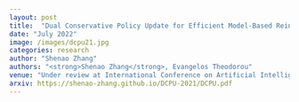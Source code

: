 ```yaml
---
layout: post
title:  "Dual Conservative Policy Update for Efficient Model-Based Reinforcement Learning"
date: "July 2022"
image: /images/dcpu21.jpg
categories: research
author: "Shenao Zhang"
authors: "<strong>Shenao Zhang</strong>, Evangelos Theodorou"
venue: "Under review at International Conference on Artificial Intelligence and Statistics (AISTATS)"
arxiv: https://shenao-zhang.github.io/DCPU-2021/DCPU.pdf
---
```

